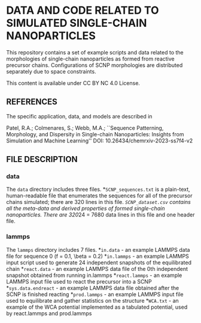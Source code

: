# DATA AND CODE RELATED TO SIMULATED SINGLE-CHAIN NANOPARTICLES

This repository contains a set of example scripts and data related to the morphologies of single-chain nanoparticles as formed from reactive precursor chains. Configurations of SCNP morphologies are distributed separately due to space constraints. 

This content is available under CC BY NC 4.0 License.

## REFERENCES

The specific application, data, and models are described in 

Patel, R.A.; Colmenares, S.; Webb, M.A.; ``Sequence Patterning, Morphology, and Dispersity in Single-chain Nanoparticles: Insights from Simulation and Machine Learning'' DOI: 10.26434/chemrxiv-2023-ss7f4-v2

## FILE DESCRIPTION

### data

The `data` directory includes three files. 
*`SCNP_sequences.txt` is a plain-text, human-readable file that enumerates the sequences for all of the precursor chains simulated; there are 320 lines in this file. 
*`SCNP_dataset.csv` contains all the meta-data and derived properties of formed single-chain nanoparticles. There are 320*24 = 7680 data lines in this file and one header file. 

### lammps
The `lammps` directory includes 7 files.
*`in.data` - an example LAMMPS data file for sequence 0 (f = 0.1, \beta = 0.2)
*`in.lammps` - an example LAMMPS input script used to generate 24 independent snapshots of the equilibrated chain
*`react.data` - an example LAMMPS data file of the 0th independent snapshot obtained from running in.lammps
*`react.lammps` - an example LAMMPS input file used to react the precursor into a SCNP
*`sys.data.endreact` - an example LAMMPS data file obtained after the SCNP is finished reacting
*`prod.lammps` - an example LAMMPS input file used to equilibrate and gather statistics on the structure
*`WCA.txt` - an example of the WCA potential implemented as a tabulated potential, used by react.lammps and prod.lammps
